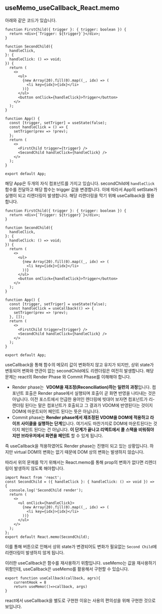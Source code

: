 ## useMemo_useCallback_React.memo

아래와 같은 코드가 있습니다. 
```tsx
function FirstChild({ trigger }: { trigger: boolean }) {
  return <div>{`Trigger: ${trigger}`}</div>;
}

function SecondChild({
  handleClick,
}: {
  handleClick: () => void;
}) {
  return (
    <>
      <ul>
        {new Array(20).fill(0).map((_, idx) => (
          <li key={idx}>{idx}</li>
        ))}
      </ul>
      <button onClick={handleClick}>Trigger</button>
    </>
  );
}

function App() {
  const [trigger, setTriger] = useState(false);
  const handleClick = () => {
    setTriger(prev => !prev);
  };
  return (
    <>
      <FirstChild trigger={trigger} />
      <SecondChild handleClick={handleClick} />
    </>
  );
}

export default App;
```
해당 App은 두개의 자식 컴포넌트를 가지고 있습니다. secondChild에 `handleClick`함수를 전달하고 해당 함수는 trigger 값을 변경합니다. 이에 따라서 App의 setState가 실행이 되고 리렌더링이 발생합니다. 해당 리렌더링을 막기 위해 useCallback을 활용합니다. 


```tsx
function FirstChild({ trigger }: { trigger: boolean }) {
  return <div>{`Trigger: ${trigger}`}</div>;
}

function SecondChild({
  handleClick,
}: {
  handleClick: () => void;
}) {
  return (
    <>
      <ul>
        {new Array(20).fill(0).map((_, idx) => (
          <li key={idx}>{idx}</li>
        ))}
      </ul>
      <button onClick={handleClick}>Trigger</button>
    </>
  );
}

function App() {
  const [trigger, setTriger] = useState(false);
  const handleClick = useCallback(() => {
    setTriger(prev => !prev);
  }, []);
  return (
    <>
      <FirstChild trigger={trigger} />
      <SecondChild handleClick={handleClick} />
    </>
  );
}

export default App;
```
useCallback을 통해 함수의 메모리 값이 변화하지 않고 유지가 되지만, 상위 state가 변동되어 변화와 연관이 없는 secondChild에도 리렌더링은 여전히 발생합니다. 해당 문제는 react의 Render Phase 와 Commit Phase를 이해해야 합니다. 
- Render phase는  **VDOM을 재조정(Reconciliation)하는 일련의 과정**입니다. 컴포넌트 호출은 Render phase에서 실행되며 호출이 곧 화면 반영을 나타내는 것은 아닙니다. 이전 포스트에서 언급한 용어인 렌더링에 빗대어 보자면 컴포넌트가 리-렌더링 된다는 말은 컴포넌트가 호출되고 그 결과가 VDOM에 반영된다는 것이지 DOM에 마운트되어 페인트 된다는 뜻은 아닙니다.
- Commit phase는 **Render phase에서 재조정된 VDOM을 DOM에 적용하고 라이프 사이클을 실행하는 단계**입니다. 여기서도 마찬가지로 DOM에 마운트된다는 것이지 페인트 된다는 건 아닙니다. **이 단계가 끝나고 리액트에서 콜 스택을 비워줘야지만 브라우저에서 화면을 페인트** 할 수 있게 됩니다.

즉 useCallback을 적용하였어도 Render phase는 진행이 되고 있는 상황입니다. 하지만 virtual DOM의 변화는 없기 때문에 DOM 상의 변화는 발생하지 않습니다.

따라서 위의 문제를 막기 위해서는 React.memo를 통해 prop의 변화가 없다면 리렌더링이 발생하지 않도록 해야합니다.
```tsx
import React from 'react';
const SecondChild = ({ handleClick }: { handleClick: () => void }) => {
  console.log('SecondChild render');
  return (
    <>
      <ul onClick={handleClick}>
        {new Array(20).fill(0).map((_, idx) => (
          <li key={idx}>{idx}</li>
        ))}
      </ul>
    </>
  );
};
export default React.memo(SecondChild);
```
이를 통해 버튼으로 인해서 상위 state가 변경되어도 변화가 필요없는 `Second Child`에 리렌더링이 발생하지 않게 됩니다.

이러한 useCallback은 함수를 재사용하기 위함입니다. useMemo는 값을 재사용하기 위함인데, useCallback은 useMemo를 활용해서 구현할 수 있습니다.

```tsx
export function useCallback(callback, agrs){
    currentHook = 8
    return useMemo(()=>callback, args)
}
```

react에서 useCallback을 별도로 구현한 이유는 사용의 편의성을 위해 구현한 것으로 보입니다.